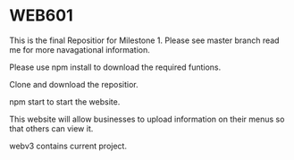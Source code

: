 # WEB601
This is the final Repositior for Milestone 1.
Please see master branch read me for more navagational information.

Please use npm install to download the required funtions.

Clone and download the repositior.

npm start to start the website.


This website will allow businesses to upload information on their menus so that others can view it.

webv3 contains current project.
